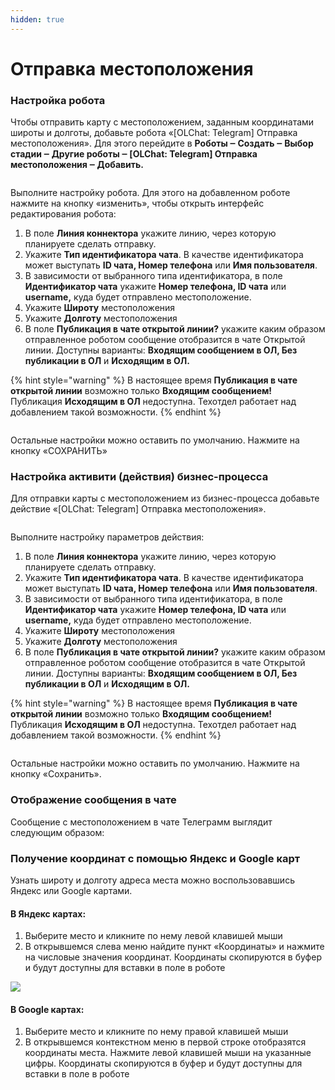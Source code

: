 ```yaml
---
hidden: true
---
```


# Отправка местоположения

### Настройка робота

Чтобы отправить карту с местоположением, заданным координатами широты и долготы, добавьте робота «\[OLChat: Telegram] Отправка местоположения». Для этого перейдите в **Роботы ‒ Создать ‒ Выбор стадии ‒ Другие роботы ‒ \[OLChat: Telegram] Отправка местоположения ‒ Добавить.**

<figure><img src="../../.gitbook/assets/image (79).png" alt=""><figcaption></figcaption></figure>

Выполните настройку робота. Для этого на добавленном роботе нажмите на кнопку «изменить», чтобы открыть интерфейс редактирования робота:

1. В поле **Линия коннектора** укажите линию, через которую планируете сделать отправку.
2. Укажите **Тип идентификатора чата**. В качестве идентификатора может выступать **ID чата, Номер телефона** или **Имя пользователя**.
3. В зависимости от выбранного типа идентификатора, в поле **Идентификатор чата** укажите **Номер телефона, ID чата** или **username,** куда будет отправлено местоположение.
4. Укажите **Широту** местоположения
5. Укажите **Долготу** местоположения
6. В поле **Публикация в чате открытой линии?** укажите каким образом отправленное роботом сообщение отобразится в чате Открытой линии. Доступны варианты: **Входящим сообщением в ОЛ, Без публикации в ОЛ** и **Исходящим в ОЛ.**

{% hint style="warning" %}
В настоящее время **Публикация в чате открытой линии** возможно только **Входящим сообщением!** Публикация **Исходящим в ОЛ** недоступна. Техотдел работает над добавлением такой возможности.
{% endhint %}

<figure><img src="../../.gitbook/assets/image (80).png" alt=""><figcaption></figcaption></figure>

Остальные настройки можно оставить по умолчанию. Нажмите на кнопку «СОХРАНИТЬ»

### Настройка активити (действия) бизнес-процесса

Для отправки карты с местоположением из бизнес-процесса добавьте действие «\[OLChat: Telegram] Отправка местоположения».

<figure><img src="../../.gitbook/assets/image (948).png" alt=""><figcaption></figcaption></figure>

Выполните настройку параметров действия:

1. В поле **Линия коннектора** укажите линию, через которую планируете сделать отправку.
2. Укажите **Тип идентификатора чата**. В качестве идентификатора может выступать **ID чата, Номер телефона** или **Имя пользователя**.
3. В зависимости от выбранного типа идентификатора, в поле **Идентификатор чата** укажите **Номер телефона, ID чата** или **username,** куда будет отправлено местоположение.
4. Укажите **Широту** местоположения
5. Укажите **Долготу** местоположения
6. В поле **Публикация в чате открытой линии?** укажите каким образом отправленное роботом сообщение отобразится в чате Открытой линии. Доступны варианты: **Входящим сообщением в ОЛ, Без публикации в ОЛ** и **Исходящим в ОЛ.**

{% hint style="warning" %}
В настоящее время **Публикация в чате открытой линии** возможно только **Входящим сообщением!** Публикация **Исходящим в ОЛ** недоступна. Техотдел работает над добавлением такой возможности.
{% endhint %}

<figure><img src="../../.gitbook/assets/image (81).png" alt=""><figcaption></figcaption></figure>

Остальные настройки можно оставить по умолчанию. Нажмите на кнопку «Сохранить».

### Отображение сообщения в чате

Сообщение с местоположением в чате Телеграмм выглядит следующим образом:



### Получение координат с помощью Яндекс и Google карт

Узнать широту и долготу адреса места можно воспользовавшись Яндекс или Google картами.

#### В Яндекс картах:

1. Выберите место и кликните по нему левой клавишей мыши
2. В открывшемся слева меню найдите пункт «Координаты» и нажмите на числовые значения координат. Координаты скопируются в буфер и будут доступны для вставки в поле в роботе

![](<../../.gitbook/assets/image (609).png>)

#### В Google картах:

1. Выберите место и кликните по нему правой клавишей мыши
2. В открывшемся контекстном меню в первой строке отобразятся координаты места. Нажмите левой клавишей мыши на указанные цифры. Координаты скопируются в буфер и будут доступны для вставки в поле в роботе

<figure><img src="../../.gitbook/assets/image (949).png" alt=""><figcaption></figcaption></figure>
